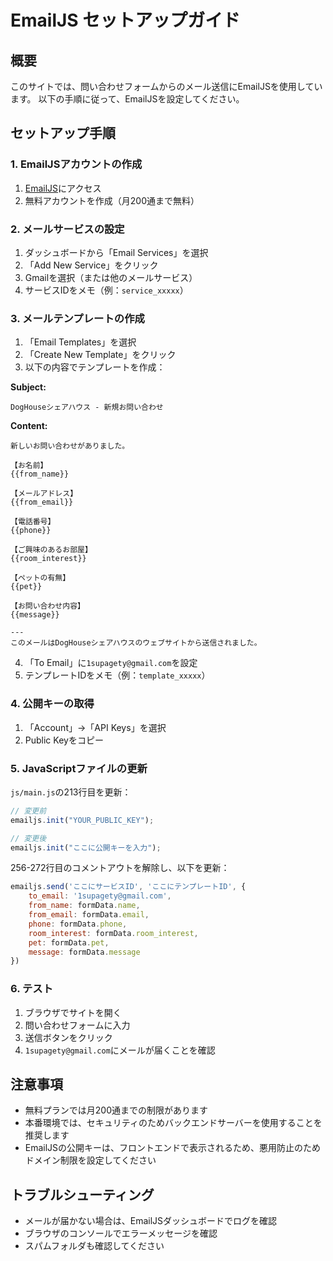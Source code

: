 # EmailJS セットアップガイド

## 概要
このサイトでは、問い合わせフォームからのメール送信にEmailJSを使用しています。
以下の手順に従って、EmailJSを設定してください。

## セットアップ手順

### 1. EmailJSアカウントの作成
1. [EmailJS](https://www.emailjs.com/)にアクセス
2. 無料アカウントを作成（月200通まで無料）

### 2. メールサービスの設定
1. ダッシュボードから「Email Services」を選択
2. 「Add New Service」をクリック
3. Gmailを選択（または他のメールサービス）
4. サービスIDをメモ（例：`service_xxxxx`）

### 3. メールテンプレートの作成
1. 「Email Templates」を選択
2. 「Create New Template」をクリック
3. 以下の内容でテンプレートを作成：

**Subject:**
```
DogHouseシェアハウス - 新規お問い合わせ
```

**Content:**
```
新しいお問い合わせがありました。

【お名前】
{{from_name}}

【メールアドレス】
{{from_email}}

【電話番号】
{{phone}}

【ご興味のあるお部屋】
{{room_interest}}

【ペットの有無】
{{pet}}

【お問い合わせ内容】
{{message}}

---
このメールはDogHouseシェアハウスのウェブサイトから送信されました。
```

4. 「To Email」に`1supagety@gmail.com`を設定
5. テンプレートIDをメモ（例：`template_xxxxx`）

### 4. 公開キーの取得
1. 「Account」→「API Keys」を選択
2. Public Keyをコピー

### 5. JavaScriptファイルの更新
`js/main.js`の213行目を更新：

```javascript
// 変更前
emailjs.init("YOUR_PUBLIC_KEY");

// 変更後
emailjs.init("ここに公開キーを入力");
```

256-272行目のコメントアウトを解除し、以下を更新：

```javascript
emailjs.send('ここにサービスID', 'ここにテンプレートID', {
    to_email: '1supagety@gmail.com',
    from_name: formData.name,
    from_email: formData.email,
    phone: formData.phone,
    room_interest: formData.room_interest,
    pet: formData.pet,
    message: formData.message
})
```

### 6. テスト
1. ブラウザでサイトを開く
2. 問い合わせフォームに入力
3. 送信ボタンをクリック
4. `1supagety@gmail.com`にメールが届くことを確認

## 注意事項
- 無料プランでは月200通までの制限があります
- 本番環境では、セキュリティのためバックエンドサーバーを使用することを推奨します
- EmailJSの公開キーは、フロントエンドで表示されるため、悪用防止のためドメイン制限を設定してください

## トラブルシューティング
- メールが届かない場合は、EmailJSダッシュボードでログを確認
- ブラウザのコンソールでエラーメッセージを確認
- スパムフォルダも確認してください